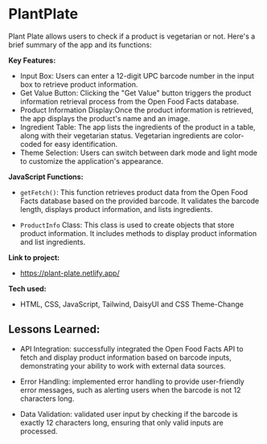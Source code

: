# PlantPlate

Plant Plate allows users to check if a product is vegetarian or not. Here's a brief summary of the app and its functions:

**Key Features:**

- Input Box: Users can enter a 12-digit UPC barcode number in the input box to retrieve product information.
- Get Value Button: Clicking the "Get Value" button triggers the product information retrieval process from the Open Food Facts database.
- Product Information Display:Once the product information is retrieved, the app displays the product's name and an image.
- Ingredient Table: The app lists the ingredients of the product in a table, along with their vegetarian status. Vegetarian ingredients are color-coded for easy identification.
- Theme Selection: Users can switch between dark mode and light mode to customize the application's appearance.

**JavaScript Functions:**

- `getFetch()`: This function retrieves product data from the Open Food Facts database based on the provided barcode. It validates the barcode length, displays product information, and lists ingredients.

- `ProductInfo` Class: This class is used to create objects that store product information. It includes methods to display product information and list ingredients.

**Link to project:** 
- https://plant-plate.netlify.app/

**Tech used:** 
- HTML, CSS, JavaScript, Tailwind, DaisyUI and CSS Theme-Change

## Lessons Learned:
- API Integration: successfully integrated the Open Food Facts API to fetch and display product information based on barcode inputs, demonstrating your ability to work with external data sources.

- Error Handling: implemented error handling to provide user-friendly error messages, such as alerting users when the barcode is not 12 characters long.

- Data Validation: validated user input by checking if the barcode is exactly 12 characters long, ensuring that only valid inputs are processed.
